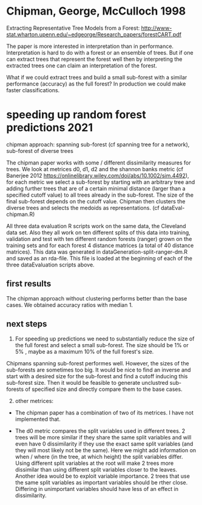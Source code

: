 # Chipman, George, McCulloch 1998

Extracting Representative Tree Models from a Forest: http://www-stat.wharton.upenn.edu/~edgeorge/Research_papers/forestCART.pdf

The paper is more interested in interpretation than in performance. Interpretation is hard to do with a forest or an ensemble of trees. 
But if one can extract trees that represent the forest well then by interpreting the extracted trees one can claim an interpretation of the forest.

What if we could extract trees and build a small sub-forest with a similar performance (accuracy) as the full forest? In production we could make faster classifications.

# speeding up random forest predictions 2021

chipman approach: spanning sub-forest (cf spanning tree for a network), sub-forest of diverse trees

The chipman paper works with some / different dissimilarity measures for trees. We look at metrices d0, d1, d2 and the shannon banks metric (cf Banerjee 2012 https://onlinelibrary.wiley.com/doi/abs/10.1002/sim.4492), for each metric we select a sub-forest by starting with an arbitrary tree and adding further trees that are of a certain minimal distance (larger than a specified cutoff value) to all trees already in the sub-forest. The size of the final sub-forest depends on the cutoff value. Chipman then clusters the diverse trees and selects the medoids as representations. (cf dataEval-chipman.R)

All three data evaluation R scripts work on the same data, the Cleveland data set. Also they all work on ten different splits of this data into training, validation and test with ten different random forests (ranger) grown on the training sets and for each forest 4 distance matrices (a total of 40 distance matrices). This data was generated in dataGeneration-split-ranger-dm.R and saved as an rda-file. This file is loaded at the beginning of each of the three dataEvaluation scripts above.

## first results

The chipman approach without clustering performs better than the base cases. We obtained accuracy ratios with median 1.

## next steps

1) For speeding up predictions we need to substantially reduce the size of the full forest and select a small sub-forest. The size should be 1% or 5% , maybe as a maximum 10% of the full forest's size.

Chipmans spanning sub-forest performes well. However, the sizes of the sub-forests are sometimes too big. It would be nice to find an inverse and start with a desired size for the sub-forest and find a cutoff inducing this sub-forest size. Then it would be feasible to generate unclustred sub-forests of specified size and directly compare them to the base cases.

2) other metrices: 
* The chipman paper has a combination of two of its metrices. I have not implemented that. 

* The d0 metric compares the split variables used in different trees. 2 trees will be more similar if they share the same split variables and will even have 0 dissimilarity if they use the exact same split variables (and they will most likely not be the same). Here we might add information on when / where (in the tree, at which height) the split variables differ. Using different split variables at the root will make 2 trees more dissimilar than using different split variables closer to the leaves. Another idea would be to exploit variable importance. 2 trees that use the same split variables as important variables should be rther close. Differing in unimportant variables should have less of an effect in dissimilarity.
